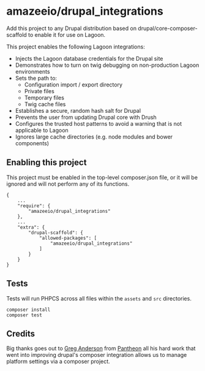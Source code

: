 # amazeeio/drupal_integrations

Add this project to any Drupal distribution based on drupal/core-composer-scaffold to enable it for use on Lagoon.

This project enables the following Lagoon integrations:

- Injects the Lagoon database credentials for the Drupal site
- Demonstrates how to turn on twig debugging on non-production Lagoon environments
- Sets the path to:
  - Configuration import / export directory
  - Private files
  - Temporary files
  - Twig cache files
- Establishes a secure, random hash salt for Drupal
- Prevents the user from updating Drupal core with Drush
- Configures the trusted host patterns to avoid a warning that is not applicable to Lagoon
- Ignores large cache directories (e.g. node modules and bower components)

## Enabling this project

This project must be enabled in the top-level composer.json file, or it will be ignored and will not perform any of its functions.
```
{
    ...
    "require": {
        "amazeeio/drupal_integrations"
    },
    ...
    "extra": {
        "drupal-scaffold": {
            "allowed-packages": [
                "amazeeio/drupal_integrations"
            ]
        }
    }
}
```

## Tests

Tests will run PHPCS across all files within the `assets` and `src` directories.

```
composer install
composer test
```

## Credits

Big thanks goes out to [Greg Anderson](https://github.com/greg-1-anderson) from [Pantheon](https://pantheon.io/) all his hard work that went into improving drupal's composer integration allows us to manage platform settings via a composer project.
